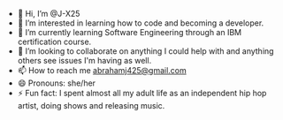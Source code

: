 - 👋 Hi, I’m @J-X25
- 👀 I’m interested in learning how to code and becoming a developer.
- 🌱 I’m currently learning Software Engineering through an IBM certification course.
- 💞️ I’m looking to collaborate on anything I could help with and anything others see issues I'm having as well.
- 📫 How to reach me abrahamj425@gmail.com
- 😄 Pronouns: she/her
- ⚡ Fun fact: I spent almost all my adult life as an independent hip hop artist, doing shows and releasing music.

<!---
J-X25/J-X25 is a ✨ special ✨ repository because its `README.md` (this file) appears on your GitHub profile.
You can click the Preview link to take a look at your changes.
--->
